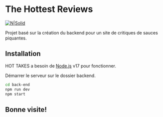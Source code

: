 # The Hottest Reviews

[![N|Solid](https://www.pngplay.com/wp-content/uploads/12/Sauce-PNG-Clipart-Background.png)](https://nodesource.com/products/nsolid)

Projet basé sur la création du backend pour un site de critiques de sauces piquantes.

## Installation

HOT TAKES a besoin de [Node.js](https://nodejs.org/) v17 pour fonctionner.

Démarrer le serveur sur le dossier backend.

```sh
cd back-end
npm run dev
npm start
```
## Bonne visite!